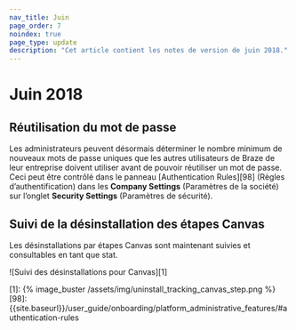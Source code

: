 ```yaml
---
nav_title: Juin
page_order: 7
noindex: true
page_type: update
description: "Cet article contient les notes de version de juin 2018."
---
```

# Juin 2018

## Réutilisation du mot de passe

Les administrateurs peuvent désormais déterminer le nombre minimum de nouveaux mots de passe uniques que les autres utilisateurs de Braze de leur entreprise doivent utiliser avant de pouvoir réutiliser un mot de passe. Ceci peut être contrôlé dans le panneau [Authentication Rules][98] (Règles d’authentification) dans les **Company Settings** (Paramètres de la société) sur l’onglet **Security Settings** (Paramètres de sécurité).

## Suivi de la désinstallation des étapes Canvas

Les désinstallations par étapes Canvas sont maintenant suivies et consultables en tant que stat.

![Suivi des désinstallations pour Canvas][1]

[1]: {% image_buster /assets/img/uninstall_tracking_canvas_step.png %}
[98]: {{site.baseurl}}/user_guide/onboarding/platform_administrative_features/#authentication-rules
